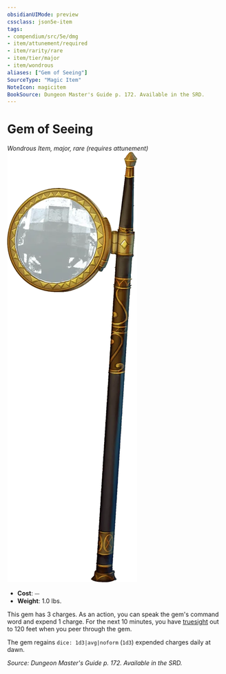 ```yaml
---
obsidianUIMode: preview
cssclass: json5e-item
tags:
- compendium/src/5e/dmg
- item/attunement/required
- item/rarity/rare
- item/tier/major
- item/wondrous
aliases: ["Gem of Seeing"]
SourceType: "Magic Item"
NoteIcon: magicitem
BookSource: Dungeon Master's Guide p. 172. Available in the SRD.
---
```

# Gem of Seeing
*Wondrous Item, major, rare (requires attunement)*  
![](https://raw.githubusercontent.com/5etools-mirror-2/5etools-img/main/items/DMG/Gem%20of%20Seeing.webp#right)  

- **Cost**: ⏤
- **Weight**: 1.0 lbs.

This gem has 3 charges. As an action, you can speak the gem's command word and expend 1 charge. For the next 10 minutes, you have [truesight](/3-Mechanics/CLI/rules/senses.md#truesight) out to 120 feet when you peer through the gem.

The gem regains `dice: 1d3|avg|noform` (`1d3`) expended charges daily at dawn.

*Source: Dungeon Master's Guide p. 172. Available in the SRD.*
